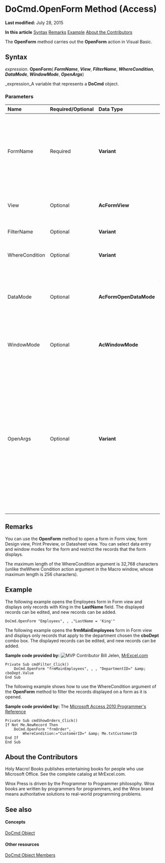 
# DoCmd.OpenForm Method (Access)

 **Last modified:** July 28, 2015

 **In this article**
 [Syntax](#sectionSection0)
 [Remarks](#sectionSection1)
 [Example](#sectionSection2)
 [About the Contributors](#AboutContributors)


The  **OpenForm** method carries out the **OpenForm** action in Visual Basic.


## Syntax
<a name="sectionSection0"> </a>

 _expression_. **OpenForm**( **_FormName_**,  **_View_**,  **_FilterName_**,  **_WhereCondition_**,  **_DataMode_**,  **_WindowMode_**,  **_OpenArgs_**)

 _expression_A variable that represents a  **DoCmd** object.


### Parameters



|**Name**|**Required/Optional**|**Data Type**|**Description**|
|:-----|:-----|:-----|:-----|
|FormName|Required| **Variant**|A string expression that's the valid name of a form in the current database. If you execute Visual Basic code containing the  **OpenForm** method in a library database, Microsoft Access looks for the form with this name first in the library database, then in the current database.|
|View|Optional| **AcFormView**|A  ** [AcFormView](e8abcb80-a68b-5328-80d0-ce18e2cabe42.md)** constant that specifies the view in which the form will open. The default value is **acNormal**.|
|FilterName|Optional| **Variant**|A string expression that's the valid name of a query in the current database.|
|WhereCondition|Optional| **Variant**|A string expression that's a valid SQL WHERE clause without the word WHERE.|
|DataMode|Optional| **AcFormOpenDataMode**|A  ** [AcFormOpenDataMode](24c39abb-154c-39cd-3097-77be75fe917c.md)** constant that specifies the data entry mode for the form. This applies only to forms opened in Form view or Datasheet view. The default value is **acFormPropertySettings**.|
|WindowMode|Optional| **AcWindowMode**|A  ** [AcWindowMode](70335c3c-78a1-b3e3-cbda-bd7f7a99abd4.md)** constant that specifies the window mode in which the form opens. The default value is **acWindowNormal**.|
|OpenArgs|Optional| **Variant**|A string expression. This expression is used to set the form's  **OpenArgs** property. This setting can then be used by code in a form module, such as the **Open** event procedure. The **OpenArgs** property can also be referred to in macros and expressions. For example, suppose that the form you open is a continuous-form list of clients. If you want the focus to move to a specific client record when the form opens, you can specify the client name with theOpenArgs argument, and then use the **FindRecord** method to move the focus to the record for the client with the specified name.|

## Remarks
<a name="sectionSection1"> </a>

You can use the  **OpenForm** method to open a form in Form view, form Design view, Print Preview, or Datasheet view. You can select data entry and window modes for the form and restrict the records that the form displays.

The maximum length of the WhereCondition argument is 32,768 characters (unlike theWhere Condition action argument in the Macro window, whose maximum length is 256 characters).


## Example
<a name="sectionSection2"> </a>

The following example opens the Employees form in Form view and displays only records with King in the  **LastName** field. The displayed records can be edited, and new records can be added.


```
DoCmd.OpenForm "Employees", , ,"LastName = 'King'"
```



The following example opens the  **frmMainEmployees** form in Form view and displays only records that apply to the department chosen the **cboDept** combo box. The displayed records can be edited, and new records can be added.

 **Sample code provided by:**
![MVP Contributor](../images/odc_OfficeTA_33px_MVPContrib.jpg) Bill Jelen, [MrExcel.com](http://www.mrexcel.com/)




```
Private Sub cmdFilter_Click()
    DoCmd.OpenForm "frmMainEmployees", , , "DepartmentID=" &amp; cboDept.Value
End Sub
```

The following example shows how to use the WhereCondition argument of the **OpenForm** method to filter the records displayed on a form as it is opened.

 **Sample code provided by:** The [Microsoft Access 2010 Programmer's Reference](http://www.wrox.com/WileyCDA/WroxTitle/Access-2010-Programmer-s-Reference.productCd-0470591668.mdl)




```
Private Sub cmdShowOrders_Click()
If Not Me.NewRecord Then
    DoCmd.OpenForm "frmOrder", _
        WhereCondition:="CustomerID=" &amp; Me.txtCustomerID
End If
End Sub
```


## About the Contributors
<a name="AboutContributors"> </a>

Holy Macro! Books publishes entertaining books for people who use Microsoft Office. See the complete catalog at MrExcel.com. 

Wrox Press is driven by the Programmer to Programmer philosophy. Wrox books are written by programmers for programmers, and the Wrox brand means authoritative solutions to real-world programming problems. 


## See also
<a name="AboutContributors"> </a>


#### Concepts


 [DoCmd Object](3ce44cca-9979-0a1e-9787-079a52ce528f.md)
#### Other resources


 [DoCmd Object Members](3e7ade9e-86e4-0751-188b-5d31c9101651.md)
